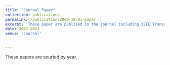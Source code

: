 ```yaml
---
title: "Journal Paper"
collection: publications
permalink: /publication/2009-10-01-paper
excerpt: 'These paper are publised in the journel including IEEE Transactions on Cybernetics, IEEE Transactions on Vehicular Technology, IEEE/ACM Transactions on Audio, Speech, and Language Processing, IEEE Transactions on Signal Processing, IEEE Sensors Journal, IEEE Transactions on Instrumentation and Measurement, IEEE Transactions on Circuits and Systems II: Express Briefs, IEEE Signal Processing Letters, Signal Processing, Digital Signal Processing, Journal of the Franklin Institute, etc. '
date: 2007-2023
venue: 'Journal'


---
```

These papers are sourted by year.






